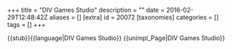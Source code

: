 +++
title = "DIV Games Studio"
description = ""
date = 2016-02-29T12:48:42Z
aliases = []
[extra]
id = 20072
[taxonomies]
categories = []
tags = []
+++

{{stub}}{{language|DIV Games Studio}}
{{unimpl_Page|DIV Games Studio}}
